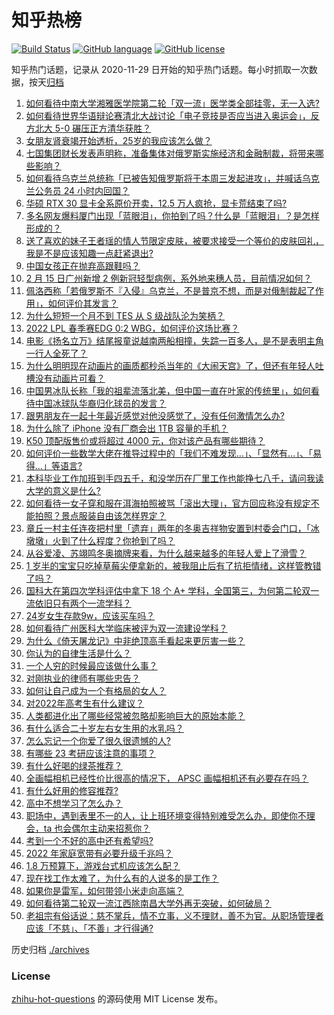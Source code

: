 # 知乎热榜
[![Build Status](https://github.com/ToWeLong/zhihu-hot-questions/workflows/CI/badge.svg)](https://github.com/ToWeLong/zhihu-hot-questions/actions)
[![GitHub language](https://img.shields.io/badge/language-golang-orange.svg)](https://golang.org/)
[![GitHub license](https://img.shields.io/github/license/ToWeLong/zhihu-hot-questions)](https://github.com/ToWeLong/zhihu-hot-questions/blob/main/LICENSE)

知乎热门话题，记录从 2020-11-29 日开始的知乎热门话题。每小时抓取一次数据，按天[归档](./archives)

<!-- BEGIN -->

1. [如何看待中南大学湘雅医学院第二轮「双一流」医学类全部挂零，无一入选?](https://www.zhihu.com/question/516493670)
1. [如何看待世界华语辩论赛清北大战讨论「电子竞技是否应当进入奥运会」，反方北大 5-0 碾压正方清华获胜？](https://www.zhihu.com/question/516376369)
1. [女朋友肾衰竭开始透析，25岁的我应该怎么做？](https://www.zhihu.com/question/338191515)
1. [七国集团财长发表声明称，准备集体对俄罗斯实施经济和金融制裁，将带来哪些影响？](https://www.zhihu.com/question/516570258)
1. [如何看待乌克兰总统称「已被告知俄罗斯将于本周三发起进攻」，并喊话乌克兰公务员 24 小时内回国？](https://www.zhihu.com/question/516678038)
1. [华硕 RTX 30 显卡全系原价开卖，12.5 万人疯抢，显卡荒结束了吗?](https://www.zhihu.com/question/516454304)
1. [多名网友爆料厦门出现「蓝眼泪」，你拍到了吗？什么是「蓝眼泪」？是怎样形成的？](https://www.zhihu.com/question/516292719)
1. [送了喜欢的妹子王者瑶的情人节限定皮肤，被要求接受一个等价的皮肤回礼，我是不是应该知趣一点赶紧退出?](https://www.zhihu.com/question/516088231)
1. [中国女孩正在抛弃高跟鞋吗？](https://www.zhihu.com/question/514462142)
1. [2 月 15 日广州新增 2 例新冠轻型病例，系外地来穗人员，目前情况如何？](https://www.zhihu.com/question/516716458)
1. [佩洛西称「若俄罗斯不『入侵』乌克兰，不是普京不想，而是对俄制裁起了作用」，如何评价其发言？](https://www.zhihu.com/question/516729243)
1. [为什么短短一个月不到 TES 从 S 级战队沦为笑柄？](https://www.zhihu.com/question/516508627)
1. [2022 LPL 春季赛EDG 0:2 WBG，如何评价这场比赛？](https://www.zhihu.com/question/516743003)
1. [电影《扬名立万》结尾报童说越南两船相撞，失踪一百多人，是不是表明主角一行人全死了？](https://www.zhihu.com/question/498244439)
1. [为什么明明现在动画片的画质都秒杀当年的《大闹天宫》了，但还有年轻人吐槽没有动画片可看？](https://www.zhihu.com/question/516556974)
1. [中国男冰队长称「我的祖辈流落北美，但中国一直在叶家的传统里」，如何看待中国冰球队华裔归化球员的发言？](https://www.zhihu.com/question/516448383)
1. [跟男朋友在一起十年最近感觉对他没感觉了，没有任何激情怎么办?](https://www.zhihu.com/question/501175232)
1. [为什么除了 iPhone 没有厂商会出 1TB 容量的手机？](https://www.zhihu.com/question/515211375)
1. [K50 顶配版售价或将超过 4000 元，你对该产品有哪些期待？](https://www.zhihu.com/question/509516973)
1. [如何评价一些数学大佬在推导过程中的「我们不难发现…」、「显然有…」、「易得…」等语言?](https://www.zhihu.com/question/515613517)
1. [本科毕业工作加班到手四五千，和没学历在厂里工作也能挣七八千，请问我读大学的意义是什么?](https://www.zhihu.com/question/516597342)
1. [如何看待一女子穿和服在洱海拍照被骂「滚出大理」，官方回应称没有规定不能拍照？景点服装自由该怎样界定？](https://www.zhihu.com/question/516711503)
1. [章丘一村主任连夜把村里「遗弃」两年的冬奥吉祥物安置到村委会门口，「冰墩墩」火到了什么程度？你抢到了吗？](https://www.zhihu.com/question/515797710)
1. [从谷爱凌、苏翊鸣冬奥摘牌来看，为什么越来越多的年轻人爱上了滑雪？](https://www.zhihu.com/question/515938283)
1. [1 岁半的宝宝只吃掉草莓尖便拿新的，被我阻止后有了抗拒情绪，这样管教错了吗？](https://www.zhihu.com/question/516501802)
1. [国科大在第四次学科评估中拿下 18 个 A+ 学科，全国第三，为何第二轮双一流依旧只有两个一流学科？](https://www.zhihu.com/question/516483769)
1. [24岁女生存款9w，应该买车吗？](https://www.zhihu.com/question/513973657)
1. [如何看待广州医科大学临床被评为双一流建设学科？](https://www.zhihu.com/question/516479154)
1. [为什么《倚天屠龙记》中非绝顶高手看起来更厉害一些？](https://www.zhihu.com/question/516138551)
1. [你认为的自律生活是什么？](https://www.zhihu.com/question/516255249)
1. [一个人穷的时候最应该做什么事？](https://www.zhihu.com/question/459259055)
1. [对刚执业的律师有哪些忠告？](https://www.zhihu.com/question/511244903)
1. [如何让自己成为一个有格局的女人？](https://www.zhihu.com/question/39114507)
1. [对2022年高考生有什么建议？](https://www.zhihu.com/question/336968487)
1. [人类都进化出了哪些经常被忽略却影响巨大的原始本能？](https://www.zhihu.com/question/515850279)
1. [有什么适合二十岁左右女生用的水乳吗？](https://www.zhihu.com/question/412116467)
1. [怎么忘记一个你爱了很久很遗憾的人?](https://www.zhihu.com/question/516510609)
1. [有哪些 23 考研应该注意的事项？](https://www.zhihu.com/question/516464727)
1. [有什么好喝的绿茶推荐？](https://www.zhihu.com/question/380298889)
1. [全画幅相机已经性价比很高的情况下， APSC 画幅相机还有必要存在吗？](https://www.zhihu.com/question/516250201)
1. [有什么好用的修容推荐?](https://www.zhihu.com/question/368331519)
1. [高中不想学习了怎么办？](https://www.zhihu.com/question/516700872)
1. [职场中，遇到表里不一的人，让上班环境变得特别难受怎么办，即使你不理会，ta 也会偶尔主动来招惹你？](https://www.zhihu.com/question/513504741)
1. [考到一个不好的高中还有希望吗?](https://www.zhihu.com/question/516487072)
1. [2022 年家庭宽带有必要升级千兆吗？](https://www.zhihu.com/question/512681765)
1. [1.8 万预算下，游戏台式机应该怎么配？](https://www.zhihu.com/question/515173510)
1. [现在找工作太难了，为什么有的人说多的是工作？](https://www.zhihu.com/question/511126603)
1. [如果你是雷军，如何带领小米走向高端？](https://www.zhihu.com/question/516659125)
1. [如何看待第二轮双一流江西除南昌大学外再无突破，如何破局？](https://www.zhihu.com/question/516509138)
1. [老祖宗有俗话说：慈不掌兵，情不立事，义不理财，善不为官。从职场管理者应该「不慈」、「不善」才行得通?](https://www.zhihu.com/question/516282208)

<!-- END -->

历史归档 [./archives](./archives)


### License
[zhihu-hot-questions](https://github.com/towelong/zhihu-hot-questions) 的源码使用 MIT License 发布。